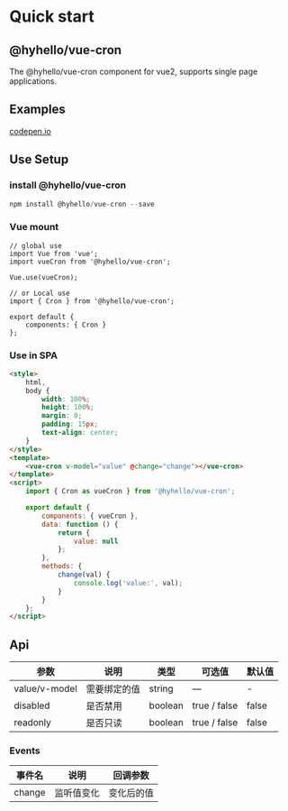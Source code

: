 # Quick start

## @hyhello/vue-cron

The @hyhello/vue-cron component for vue2, supports single page applications.

## Examples

[codepen.io](https://codepen.io/vue-book/pen/RwLbXeN)

## Use Setup

### install @hyhello/vue-cron

```javascript
npm install @hyhello/vue-cron --save
```

### Vue mount

```vuejs
// global use
import Vue from 'vue';
import vueCron from '@hyhello/vue-cron';

Vue.use(vueCron);

// or Local use
import { Cron } from '@hyhello/vue-cron';

export default {
    components: { Cron }
};
```

### Use in SPA

```html
<style>
	html,
	body {
		width: 100%;
		height: 100%;
		margin: 0;
		padding: 15px;
		text-align: center;
	}
</style>
<template>
	<vue-cron v-model="value" @change="change"></vue-cron>
</template>
<script>
	import { Cron as vueCron } from '@hyhello/vue-cron';

	export default {
		components: { vueCron },
		data: function () {
			return {
				value: null
			};
		},
		methods: {
			change(val) {
				console.log('value:', val);
			}
		}
	};
</script>
```

## Api

| 参数          | 说明         | 类型    | 可选值       | 默认值 |
| ------------- | ------------ | ------- | ------------ | ------ |
| value/v-model | 需要绑定的值 | string  | —            | -      |
| disabled      | 是否禁用     | boolean | true / false | false  |
| readonly      | 是否只读     | boolean | true / false | false  |

### Events

| 事件名 | 说明       | 回调参数   |
| ------ | ---------- | ---------- |
| change | 监听值变化 | 变化后的值 |

